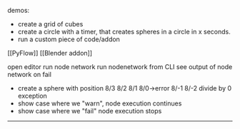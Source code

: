 demos:
- create a grid of cubes
- create a circle with a timer, that creates spheres in a circle in x seconds.
- run a custom piece of code/addon

[[PyFlow]]
[[Blender addon]]

open editor
run node network
run nodenetwork from CLI
see output of node network on fail
- create a sphere with position
  8/3 8/2 8/1 8/0->error  8/-1 8/-2 
  divide by 0 exception
- show case where we "warn", node execution continues
- show case where we "fail" node execution stops

---

